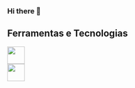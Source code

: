 ### Hi there 👋

<!--
**xmarcio/xmarcio** is a ✨ _special_ ✨ repository because its `README.md` (this file) appears on your GitHub profile.

Here are some ideas to get you started:

- 🔭 I’m currently working on CloudOpss Solutions
- 🌱 I’m currently learning ...
- 👯 I’m looking to collaborate on ...
- 🤔 I’m looking for help with ...
- 💬 Ask me about ...
- 📫 How to reach me: marcioseefeld@gmail.com
- 😄 Pronouns: ...
- ⚡ Fun fact: ...
-->

## Ferramentas e Tecnologias

<i class="devicon-flask-original-wordmark" width="40" height="40"></i>
<img src="https://cdn.jsdelivr.net/gh/devicons/devicon/icons/django/django-plain.svg" width="40" height="40" />      
<img src="https://cdn.jsdelivr.net/gh/devicons/devicon/icons/flask/flask-original.svg" width="40" height="40" />
